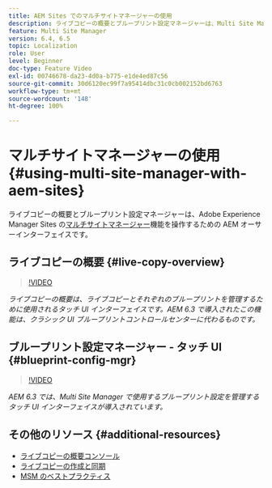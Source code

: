 ```yaml
---
title: AEM Sites でのマルチサイトマネージャーの使用
description: ライブコピーの概要とブループリント設定マネージャーは、Multi Site Manager を操作するためのタッチ UI 対応インターフェイスです。
feature: Multi Site Manager
version: 6.4, 6.5
topic: Localization
role: User
level: Beginner
doc-type: Feature Video
exl-id: 00746678-da23-4d0a-b775-e1de4ed87c56
source-git-commit: 30d6120ec99f7a95414dbc31c0cb002152bd6763
workflow-type: tm+mt
source-wordcount: '148'
ht-degree: 100%

---
```


# マルチサイトマネージャーの使用 {#using-multi-site-manager-with-aem-sites}

ライブコピーの概要とブループリント設定マネージャーは、Adobe Experience Manager Sites の[マルチサイトマネージャー](https://experienceleague.adobe.com/docs/experience-manager-cloud-service/content/sites/administering/reusing-content/msm-and-translation.html?lang=ja)機能を操作するための AEM オーサーインターフェイスです。

## ライブコピーの概要 {#live-copy-overview}

>[!VIDEO](https://video.tv.adobe.com/v/17054?quality=12&learn=on)

*ライブコピーの概要は、ライブコピーとそれぞれのブループリントを管理するために使用されるタッチ UI インターフェイスです。AEM 6.3 で導入されたこの機能は、クラシック UI ブループリントコントロールセンターに代わるものです。*

## ブループリント設定マネージャー - タッチ UI {#blueprint-config-mgr}

>[!VIDEO](https://video.tv.adobe.com/v/17056?quality=12&learn=on)

*AEM 6.3 では、Multi Site Manager で使用するブループリント設定を管理するタッチ UI インターフェイスが導入されています。*

## その他のリソース {#additional-resources}

* [ライブコピーの概要コンソール](https://helpx.adobe.com/jp/experience-manager/6-5/sites/administering/using/msm-livecopy-overview.html)
* [ライブコピーの作成と同期](https://helpx.adobe.com/jp/experience-manager/6-5/sites/administering/using/msm-livecopy.html)
* [MSM のベストプラクティス](https://helpx.adobe.com/jp/experience-manager/6-5/sites/administering/using/msm-best-practices.html)
